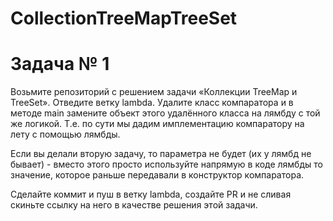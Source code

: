 # CollectionTreeMapTreeSet

# Задача № 1

Возьмите репозиторий с решением задачи «Коллекции TreeMap и TreeSet». Отведите ветку lambda. Удалите класс компаратора и в методе main замените объект этого удалённого класса на лямбду с той же логикой. Т.е. по сути мы дадим имплементацию компаратору на лету с помощью лямбды.

Если вы делали вторую задачу, то параметра не будет (их у лямбд не бывает) - вместо этого просто используйте напрямую в коде лямбды то значение, которое раньше передавали в конструктор компаратора.

Сделайте коммит и пуш в ветку lambda, создайте PR и не сливая скиньте ссылку на него в качестве решения этой задачи.
